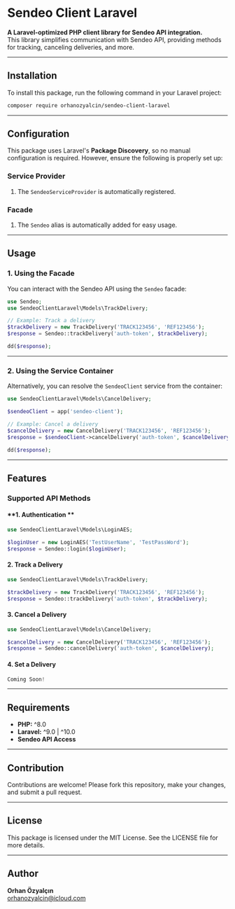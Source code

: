 # **Sendeo Client Laravel**

**A Laravel-optimized PHP client library for Sendeo API integration.**  
This library simplifies communication with Sendeo API, providing methods for tracking, canceling deliveries, and more.

---

## **Installation**

To install this package, run the following command in your Laravel project:

```bash
composer require orhanozyalcin/sendeo-client-laravel
```

---

## **Configuration**

This package uses Laravel's **Package Discovery**, so no manual configuration is required. However, ensure the following is properly set up:

### **Service Provider**
1. The `SendeoServiceProvider` is automatically registered.

### **Facade**
1. The `Sendeo` alias is automatically added for easy usage.

---

## **Usage**

### **1. Using the Facade**
You can interact with the Sendeo API using the `Sendeo` facade:

```php
use Sendeo;
use SendeoClientLaravel\Models\TrackDelivery;

// Example: Track a delivery
$trackDelivery = new TrackDelivery('TRACK123456', 'REF123456');
$response = Sendeo::trackDelivery('auth-token', $trackDelivery);

dd($response);
```

---

### **2. Using the Service Container**
Alternatively, you can resolve the `SendeoClient` service from the container:

```php
use SendeoClientLaravel\Models\CancelDelivery;

$sendeoClient = app('sendeo-client');

// Example: Cancel a delivery
$cancelDelivery = new CancelDelivery('TRACK123456', 'REF123456');
$response = $sendeoClient->cancelDelivery('auth-token', $cancelDelivery);

dd($response);
```

---

## **Features**

### **Supported API Methods**

#### **1. Authentication **

```php
use SendeoClientLaravel\Models\LoginAES;

$loginUser = new LoginAES('TestUserName', 'TestPassWord');
$response = Sendeo::login($loginUser);
```

#### **2. Track a Delivery**

```php
use SendeoClientLaravel\Models\TrackDelivery;

$trackDelivery = new TrackDelivery('TRACK123456', 'REF123456');
$response = Sendeo::trackDelivery('auth-token', $trackDelivery);
```

#### **3. Cancel a Delivery**

```php
use SendeoClientLaravel\Models\CancelDelivery;

$cancelDelivery = new CancelDelivery('TRACK123456', 'REF123456');
$response = Sendeo::cancelDelivery('auth-token', $cancelDelivery);
```

#### **4. Set a Delivery**

```php
Coming Soon!
```

---

## **Requirements**

- **PHP:** ^8.0  
- **Laravel:** ^9.0 | ^10.0  
- **Sendeo API Access**

---

## **Contribution**

Contributions are welcome! Please fork this repository, make your changes, and submit a pull request.

---

## **License**

This package is licensed under the MIT License. See the LICENSE file for more details.

---

## **Author**

**Orhan Özyalçın**  
[orhanozyalcin@icloud.com](mailto:orhanozyalcin@icloud.com)
